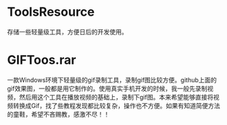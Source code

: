 # ToolsResource
存储一些轻量级工具，方便日后的开发使用。

# GIFToos.rar

一款Windows环境下轻量级的gif录制工具，录制gif图比较方便。github上面的gif效果图，一般都是用它制作的。使用真实手机开发的时候，我一般先录制视频，然后用这个工具在播放视频的基础上，录制下gif图。本来希望能够直接将视频转换成Gif，找了些教程发现都比较复杂，操作也不方便。如果有知道简便方法的童鞋，希望不吝赐教，感激不尽！！